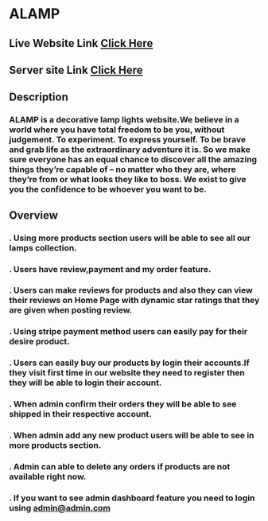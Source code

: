 # ALAMP

## Live Website Link [Click Here](https://decorative-lights-fcf0a.web.app)

## Server site Link [Click Here](https://cryptic-forest-81698.herokuapp.com/)

## Description

### ALAMP is a decorative lamp lights website.We believe in a world where you have total freedom to be you, without judgement. To experiment. To express yourself. To be brave and grab life as the extraordinary adventure it is. So we make sure everyone has an equal chance to discover all the amazing things they’re capable of – no matter who they are, where they’re from or what looks they like to boss. We exist to give you the confidence to be whoever you want to be.

## Overview

### . Using more products section users will be able to see all our lamps collection.

### . Users have review,payment and my order feature.

### . Users can make reviews for products and also they can view their reviews on Home Page with dynamic star ratings that they are given when posting review.

### . Using stripe payment method users can easily pay for their desire product.

### . Users can easily buy our products by login their accounts.If they visit first time in our website they need to register then they will be able to login their account.

### . When admin confirm their orders they will be able to see shipped in their respective account.

### . When admin add any new product users will be able to see in more products section.

### . Admin can able to delete any orders if products are not available right now.

### . If you want to see admin dashboard feature you need to login using admin@admin.com
